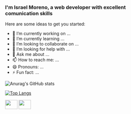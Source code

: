 ### I'm Israel Moreno, a web developer with excellent comunication skills


Here are some ideas to get you started:

- 🔭 I’m currently working on ...
- 🌱 I’m currently learning ...
- 👯 I’m looking to collaborate on ...
- 🤔 I’m looking for help with ...
- 💬 Ask me about ...
- 📫 How to reach me: ...
- 😄 Pronouns: ...
- ⚡ Fun fact: ...

![Anurag's GitHub stats](https://github-readme-stats.vercel.app/api?username=dev-israel-moreno&show_icons=true&theme=tokyonight)

[![Top Langs](https://github-readme-stats.vercel.app/api/top-langs/?username=dev-israel-moreno&layout=compact&theme=tokyonight)](https://github.com/dev-israel-moreno/github-readme-stats)


<img height="30" width="40" src="https://cdn.jsdelivr.net/gh/devicons/devicon/icons/adonisjs/adonisjs-original.svg" />

   

<img height="30" width="40" src="https://cdn.jsdelivr.net/gh/devicons/devicon/icons/css3/css3-original.svg" />
               
